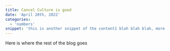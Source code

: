 ```yaml
---
title: Cancel Culture is good
date: 'April 20th, 2022'
categories:
  - 'numbers'
snippet: 'this is another snippet of the content1 blah blah blah, more content to see if the padding and stuff is working'
---
```


Here is where the rest of the blog goes
